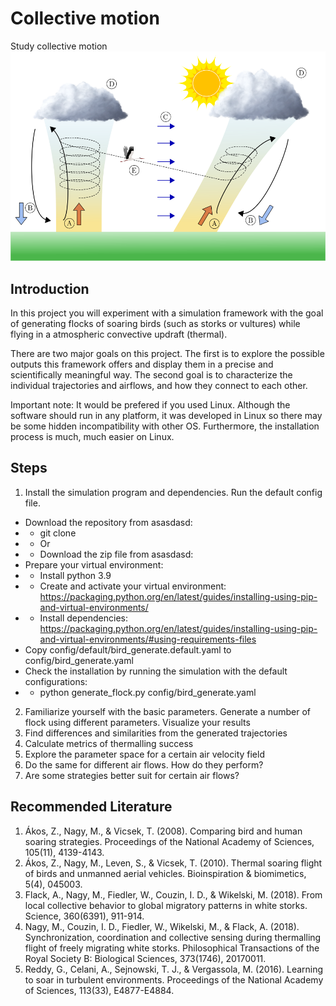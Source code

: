 # Collective motion

Study collective motion
![Thermalling Example](thermal_example.png)

## Introduction
In this project you will experiment with a simulation framework with the goal of generating flocks of soaring birds (such as storks or vultures) while flying in a atmospheric convective updraft (thermal).

There are two major goals on this project. The first is to explore the possible outputs this framework offers and display them in a precise and scientifically meaningful way. The second goal is to characterize the individual trajectories and airflows, and how they connect to each other.

Important note: It would be prefered if you used Linux. Although the software should run in any platform, it was developed in Linux so there may be some hidden incompatibility with other OS. Furthermore, the installation process is much, much easier on Linux.

## Steps
1. Install the simulation program and dependencies. Run the default config file. 
* Download the repository from asasdasd: 
* * git clone
* * Or 
* * Download the zip file from asasdasd: 
* Prepare your virtual environment:
* * Install python 3.9
* * Create and activate your virtual environment: https://packaging.python.org/en/latest/guides/installing-using-pip-and-virtual-environments/
* * Install dependencies: https://packaging.python.org/en/latest/guides/installing-using-pip-and-virtual-environments/#using-requirements-files
* Copy config/default/bird_generate.default.yaml to config/bird_generate.yaml
* Check the installation by running the simulation with the default configurations: 
* * python generate_flock.py config/bird_generate.yaml
2. Familiarize yourself with the basic parameters. Generate a number of flock using different parameters. Visualize your results
3. Find differences and similarities from the generated trajectories
4. Calculate metrics of thermalling success
5. Explore the parameter space for a certain air velocity field
6. Do the same for different air flows. How do they perform?
7. Are some strategies better suit for certain air flows?
 
## Recommended Literature
1. Ákos, Z., Nagy, M., & Vicsek, T. (2008). Comparing bird and human soaring strategies. Proceedings of the National Academy of Sciences, 105(11), 4139-4143.
2. Ákos, Z., Nagy, M., Leven, S., & Vicsek, T. (2010). Thermal soaring flight of birds and unmanned aerial vehicles. Bioinspiration & biomimetics, 5(4), 045003.
3. Flack, A., Nagy, M., Fiedler, W., Couzin, I. D., & Wikelski, M. (2018). From local collective behavior to global migratory patterns in white storks. Science, 360(6391), 911-914.
4. Nagy, M., Couzin, I. D., Fiedler, W., Wikelski, M., & Flack, A. (2018). Synchronization, coordination and collective sensing during thermalling flight of freely migrating white storks. Philosophical Transactions of the Royal Society B: Biological Sciences, 373(1746), 20170011.
5. Reddy, G., Celani, A., Sejnowski, T. J., & Vergassola, M. (2016). Learning to soar in turbulent environments. Proceedings of the National Academy of Sciences, 113(33), E4877-E4884.

